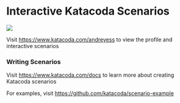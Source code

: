 # Interactive Katacoda Scenarios

[![](http://shields.katacoda.com/katacoda/andreyess/count.svg)](https://www.katacoda.com/andreyess "Get your profile on Katacoda.com")

Visit https://www.katacoda.com/andreyess to view the profile and interactive scenarios

### Writing Scenarios
Visit https://www.katacoda.com/docs to learn more about creating Katacoda scenarios

For examples, visit https://github.com/katacoda/scenario-example

